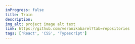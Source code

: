 ```yaml
---
inProgress: false
title: Train
description: 
img_alt: project image alt text
link: https://github.com/veranikabarel?tab=repositories
tags: ['React', 'CSS', 'Typescript']
---
```

